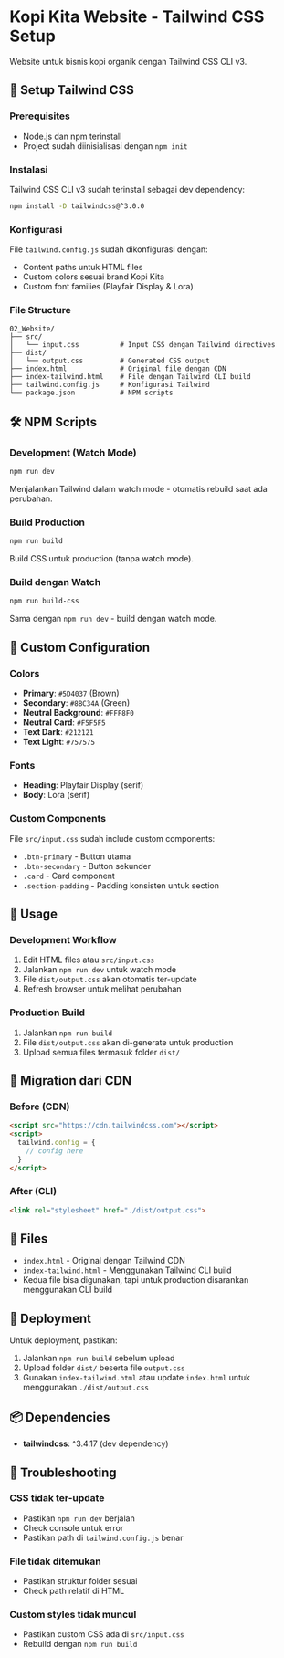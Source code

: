 # Kopi Kita Website - Tailwind CSS Setup

Website untuk bisnis kopi organik dengan Tailwind CSS CLI v3.

## 🚀 Setup Tailwind CSS

### Prerequisites
- Node.js dan npm terinstall
- Project sudah diinisialisasi dengan `npm init`

### Instalasi
Tailwind CSS CLI v3 sudah terinstall sebagai dev dependency:
```bash
npm install -D tailwindcss@^3.0.0
```

### Konfigurasi
File `tailwind.config.js` sudah dikonfigurasi dengan:
- Content paths untuk HTML files
- Custom colors sesuai brand Kopi Kita
- Custom font families (Playfair Display & Lora)

### File Structure
```
02_Website/
├── src/
│   └── input.css          # Input CSS dengan Tailwind directives
├── dist/
│   └── output.css         # Generated CSS output
├── index.html             # Original file dengan CDN
├── index-tailwind.html    # File dengan Tailwind CLI build
├── tailwind.config.js     # Konfigurasi Tailwind
└── package.json           # NPM scripts
```

## 🛠️ NPM Scripts

### Development (Watch Mode)
```bash
npm run dev
```
Menjalankan Tailwind dalam watch mode - otomatis rebuild saat ada perubahan.

### Build Production
```bash
npm run build
```
Build CSS untuk production (tanpa watch mode).

### Build dengan Watch
```bash
npm run build-css
```
Sama dengan `npm run dev` - build dengan watch mode.

## 🎨 Custom Configuration

### Colors
- **Primary**: `#5D4037` (Brown)
- **Secondary**: `#8BC34A` (Green)
- **Neutral Background**: `#FFF8F0`
- **Neutral Card**: `#F5F5F5`
- **Text Dark**: `#212121`
- **Text Light**: `#757575`

### Fonts
- **Heading**: Playfair Display (serif)
- **Body**: Lora (serif)

### Custom Components
File `src/input.css` sudah include custom components:
- `.btn-primary` - Button utama
- `.btn-secondary` - Button sekunder
- `.card` - Card component
- `.section-padding` - Padding konsisten untuk section

## 📝 Usage

### Development Workflow
1. Edit HTML files atau `src/input.css`
2. Jalankan `npm run dev` untuk watch mode
3. File `dist/output.css` akan otomatis ter-update
4. Refresh browser untuk melihat perubahan

### Production Build
1. Jalankan `npm run build`
2. File `dist/output.css` akan di-generate untuk production
3. Upload semua files termasuk folder `dist/`

## 🔄 Migration dari CDN

### Before (CDN)
```html
<script src="https://cdn.tailwindcss.com"></script>
<script>
  tailwind.config = {
    // config here
  }
</script>
```

### After (CLI)
```html
<link rel="stylesheet" href="./dist/output.css">
```

## 📁 Files

- `index.html` - Original dengan Tailwind CDN
- `index-tailwind.html` - Menggunakan Tailwind CLI build
- Kedua file bisa digunakan, tapi untuk production disarankan menggunakan CLI build

## 🚀 Deployment

Untuk deployment, pastikan:
1. Jalankan `npm run build` sebelum upload
2. Upload folder `dist/` beserta file `output.css`
3. Gunakan `index-tailwind.html` atau update `index.html` untuk menggunakan `./dist/output.css`

## 📦 Dependencies

- **tailwindcss**: ^3.4.17 (dev dependency)

## 🔧 Troubleshooting

### CSS tidak ter-update
- Pastikan `npm run dev` berjalan
- Check console untuk error
- Pastikan path di `tailwind.config.js` benar

### File tidak ditemukan
- Pastikan struktur folder sesuai
- Check path relatif di HTML

### Custom styles tidak muncul
- Pastikan custom CSS ada di `src/input.css`
- Rebuild dengan `npm run build`
